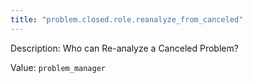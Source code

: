 ```yaml
---
title: "problem.closed.role.reanalyze_from_canceled"
---
```


Description: Who can Re-analyze a Canceled Problem?

Value: `problem_manager`